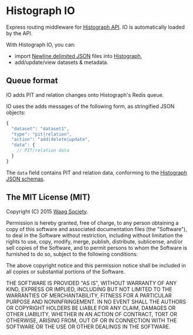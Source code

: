 # Histograph IO

Express routing middleware for [Histograph API](https://github.com/histograph/api). IO is automatically loaded by the API.

With Histograph IO, you can:

- import [Newline delimited JSON](http://ndjson.org/) files into [Histograph](http://histograph.io),
- add/update/view datasets & metadata.

## Queue format

IO adds PIT and relation changes onto Histograph's Redis queue.

IO uses the adds messages of the following form, as stringified JSON objects:

```js
{
  "dataset": "dataset1",
  "type": "pit|relation",
  "action": "add|delete|update",
  "data": {
    // PIT/relation data
  }
}
```

The `data` field contains PIT and relation data, conforming to the [Histograph JSON schemas](https://github.com/histograph/schemas/tree/master/json).

## The MIT License (MIT)

Copyright (C) 2015 [Waag Society](http://waag.org).

Permission is hereby granted, free of charge, to any person obtaining a copy
of this software and associated documentation files (the "Software"), to deal
in the Software without restriction, including without limitation the rights
to use, copy, modify, merge, publish, distribute, sublicense, and/or sell
copies of the Software, and to permit persons to whom the Software is
furnished to do so, subject to the following conditions:

The above copyright notice and this permission notice shall be included in
all copies or substantial portions of the Software.

THE SOFTWARE IS PROVIDED "AS IS", WITHOUT WARRANTY OF ANY KIND, EXPRESS OR
IMPLIED, INCLUDING BUT NOT LIMITED TO THE WARRANTIES OF MERCHANTABILITY,
FITNESS FOR A PARTICULAR PURPOSE AND NONINFRINGEMENT. IN NO EVENT SHALL THE
AUTHORS OR COPYRIGHT HOLDERS BE LIABLE FOR ANY CLAIM, DAMAGES OR OTHER
LIABILITY, WHETHER IN AN ACTION OF CONTRACT, TORT OR OTHERWISE, ARISING FROM,
OUT OF OR IN CONNECTION WITH THE SOFTWARE OR THE USE OR OTHER DEALINGS IN
THE SOFTWARE.
